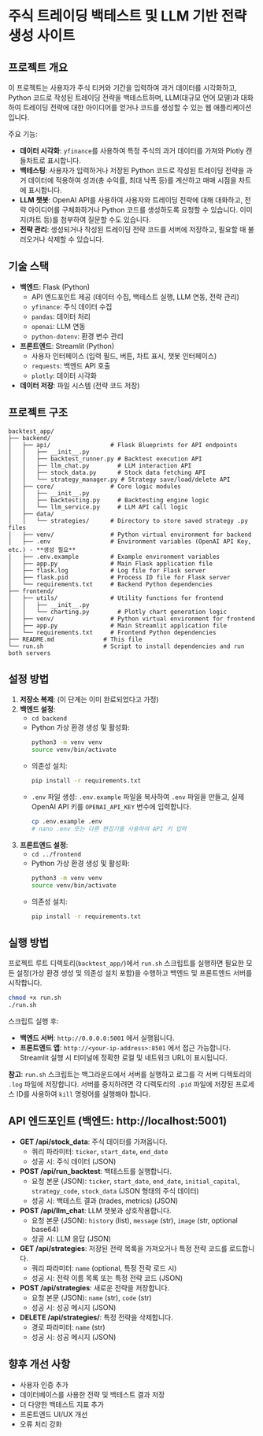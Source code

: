 # 주식 트레이딩 백테스트 및 LLM 기반 전략 생성 사이트

## 프로젝트 개요

이 프로젝트는 사용자가 주식 티커와 기간을 입력하여 과거 데이터를 시각화하고, Python 코드로 작성된 트레이딩 전략을 백테스트하며, LLM(대규모 언어 모델)과 대화하여 트레이딩 전략에 대한 아이디어를 얻거나 코드를 생성할 수 있는 웹 애플리케이션입니다.

주요 기능:
*   **데이터 시각화**: `yfinance`를 사용하여 특정 주식의 과거 데이터를 가져와 Plotly 캔들차트로 표시합니다.
*   **백테스팅**: 사용자가 입력하거나 저장된 Python 코드로 작성된 트레이딩 전략을 과거 데이터에 적용하여 성과(총 수익률, 최대 낙폭 등)를 계산하고 매매 시점을 차트에 표시합니다.
*   **LLM 챗봇**: OpenAI API를 사용하여 사용자와 트레이딩 전략에 대해 대화하고, 전략 아이디어를 구체화하거나 Python 코드를 생성하도록 요청할 수 있습니다. 이미지(차트 등)를 첨부하여 질문할 수도 있습니다.
*   **전략 관리**: 생성되거나 작성된 트레이딩 전략 코드를 서버에 저장하고, 필요할 때 불러오거나 삭제할 수 있습니다.

## 기술 스택

*   **백엔드**: Flask (Python)
    *   API 엔드포인트 제공 (데이터 수집, 백테스트 실행, LLM 연동, 전략 관리)
    *   `yfinance`: 주식 데이터 수집
    *   `pandas`: 데이터 처리
    *   `openai`: LLM 연동
    *   `python-dotenv`: 환경 변수 관리
*   **프론트엔드**: Streamlit (Python)
    *   사용자 인터페이스 (입력 필드, 버튼, 차트 표시, 챗봇 인터페이스)
    *   `requests`: 백엔드 API 호출
    *   `plotly`: 데이터 시각화
*   **데이터 저장**: 파일 시스템 (전략 코드 저장)

## 프로젝트 구조

```
backtest_app/
├── backend/
│   ├── api/                 # Flask Blueprints for API endpoints
│   │   ├── __init__.py
│   │   ├── backtest_runner.py # Backtest execution API
│   │   ├── llm_chat.py        # LLM interaction API
│   │   ├── stock_data.py      # Stock data fetching API
│   │   └── strategy_manager.py # Strategy save/load/delete API
│   ├── core/                # Core logic modules
│   │   ├── __init__.py
│   │   ├── backtesting.py     # Backtesting engine logic
│   │   └── llm_service.py     # LLM API call logic
│   ├── data/
│   │   └── strategies/      # Directory to store saved strategy .py files
│   ├── venv/                # Python virtual environment for backend
│   ├── .env                 # Environment variables (OpenAI API Key, etc.) - **생성 필요**
│   ├── .env.example         # Example environment variables
│   ├── app.py               # Main Flask application file
│   ├── flask.log            # Log file for Flask server
│   ├── flask.pid            # Process ID file for Flask server
│   └── requirements.txt     # Backend Python dependencies
├── frontend/
│   ├── utils/               # Utility functions for frontend
│   │   ├── __init__.py
│   │   └── charting.py        # Plotly chart generation logic
│   ├── venv/                # Python virtual environment for frontend
│   ├── app.py               # Main Streamlit application file
│   └── requirements.txt     # Frontend Python dependencies
├── README.md              # This file
└── run.sh                 # Script to install dependencies and run both servers
```

## 설정 방법

1.  **저장소 복제**: (이 단계는 이미 완료되었다고 가정)
2.  **백엔드 설정**:
    *   `cd backend`
    *   Python 가상 환경 생성 및 활성화:
        ```bash
        python3 -m venv venv
        source venv/bin/activate
        ```
    *   의존성 설치:
        ```bash
        pip install -r requirements.txt
        ```
    *   `.env` 파일 생성: `.env.example` 파일을 복사하여 `.env` 파일을 만들고, 실제 OpenAI API 키를 `OPENAI_API_KEY` 변수에 입력합니다.
        ```bash
        cp .env.example .env
        # nano .env 또는 다른 편집기를 사용하여 API 키 입력
        ```
3.  **프론트엔드 설정**:
    *   `cd ../frontend`
    *   Python 가상 환경 생성 및 활성화:
        ```bash
        python3 -m venv venv
        source venv/bin/activate
        ```
    *   의존성 설치:
        ```bash
        pip install -r requirements.txt
        ```

## 실행 방법

프로젝트 루트 디렉토리(`backtest_app/`)에서 `run.sh` 스크립트를 실행하면 필요한 모든 설정(가상 환경 생성 및 의존성 설치 포함)을 수행하고 백엔드 및 프론트엔드 서버를 시작합니다.

```bash
chmod +x run.sh
./run.sh
```

스크립트 실행 후:
*   **백엔드 서버**: `http://0.0.0.0:5001` 에서 실행됩니다.
*   **프론트엔드 앱**: `http://<your-ip-address>:8501` 에서 접근 가능합니다. Streamlit 실행 시 터미널에 정확한 로컬 및 네트워크 URL이 표시됩니다.

**참고**: `run.sh` 스크립트는 백그라운드에서 서버를 실행하고 로그를 각 서버 디렉토리의 `.log` 파일에 저장합니다. 서버를 중지하려면 각 디렉토리의 `.pid` 파일에 저장된 프로세스 ID를 사용하여 `kill` 명령어를 실행해야 합니다.

## API 엔드포인트 (백엔드: http://localhost:5001)

*   **GET /api/stock_data**: 주식 데이터를 가져옵니다.
    *   쿼리 파라미터: `ticker`, `start_date`, `end_date`
    *   성공 시: 주식 데이터 (JSON)
*   **POST /api/run_backtest**: 백테스트를 실행합니다.
    *   요청 본문 (JSON): `ticker`, `start_date`, `end_date`, `initial_capital`, `strategy_code`, `stock_data` (JSON 형태의 주식 데이터)
    *   성공 시: 백테스트 결과 (trades, metrics) (JSON)
*   **POST /api/llm_chat**: LLM 챗봇과 상호작용합니다.
    *   요청 본문 (JSON): `history` (list), `message` (str), `image` (str, optional base64)
    *   성공 시: LLM 응답 (JSON)
*   **GET /api/strategies**: 저장된 전략 목록을 가져오거나 특정 전략 코드를 로드합니다.
    *   쿼리 파라미터: `name` (optional, 특정 전략 로드 시)
    *   성공 시: 전략 이름 목록 또는 특정 전략 코드 (JSON)
*   **POST /api/strategies**: 새로운 전략을 저장합니다.
    *   요청 본문 (JSON): `name` (str), `code` (str)
    *   성공 시: 성공 메시지 (JSON)
*   **DELETE /api/strategies/<name>**: 특정 전략을 삭제합니다.
    *   경로 파라미터: `name` (str)
    *   성공 시: 성공 메시지 (JSON)

## 향후 개선 사항

*   사용자 인증 추가
*   데이터베이스를 사용한 전략 및 백테스트 결과 저장
*   더 다양한 백테스트 지표 추가
*   프론트엔드 UI/UX 개선
*   오류 처리 강화


